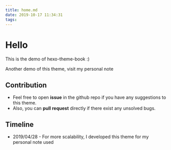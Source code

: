```yaml
---
title: home.md
date: 2019-10-17 11:34:31
tags:
---
```

# Hello

This is the demo of hexo-theme-book :)

Another demo of this theme, visit my personal note

## Contribution

* Feel free to open **issue** in the github repo if you have any suggestions to this theme.
* Also, you can **pull request** directly if there exist any unsolved bugs.

## Timeline

* 2019/04/28 - For more scalability, I developed this theme for my personal note used